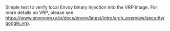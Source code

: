 Simple test to verify local Envoy binary injection into the VRP image. For more
details on VRP, please see
https://www.envoyproxy.io/docs/envoy/latest/intro/arch_overview/security/google_vrp.
